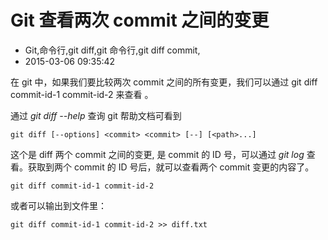 # Git 查看两次 commit 之间的变更
- Git,命令行,git diff,git 命令行,git diff commit,
- 2015-03-06 09:35:42
 

在 git 中，如果我们要比较两次 commit 之间的所有变更，我们可以通过 git diff commit-id-1 commit-id-2 来查看 。

通过 *git diff --help* 查询 git 帮助文档可看到

    git diff [--options] <commit> <commit> [--] [<path>...]

这个是 diff 两个 commit 之间的变更, <commit> 是 commit 的 ID 号，可以通过 *git log* 查看。获取到两个 commit 的 ID 号后，就可以查看两个 commit 变更的内容了。

    git diff commit-id-1 commit-id-2 

或者可以输出到文件里：

    git diff commit-id-1 commit-id-2 >> diff.txt

